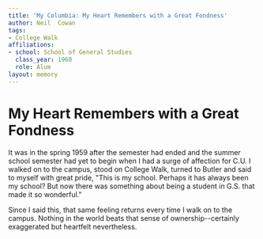 ```yaml
---
title: 'My Columbia: My Heart Remembers with a Great Fondness'
author: Neil  Cowan
tags:
- College Walk
affiliations:
- school: School of General Studies
  class_year: 1960
  role: Alum
layout: memory
---
```


# My Heart Remembers with a Great Fondness

It was in the spring 1959 after the semester had ended and the summer school semester had yet to begin when I had a surge of affection for C.U. I walked on to the campus, stood on College Walk, turned to Butler and said to myself with great pride, "This is my school. Perhaps it has always been my school?  But now there was something about being a student in G.S. that made it so wonderful."

Since I said this, that same feeling returns every time I walk on to the campus. Nothing in the world beats that sense of ownership--certainly exaggerated but heartfelt nevertheless.
